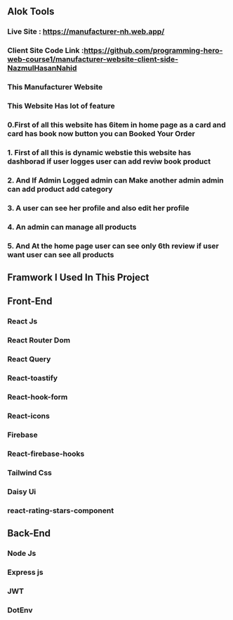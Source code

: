## Alok Tools
### Live Site : https://manufacturer-nh.web.app/
### Client Site Code Link :https://github.com/programming-hero-web-course1/manufacturer-website-client-side-NazmulHasanNahid
### This Manufacturer Website 
### This Website Has lot of feature 
### 0.First of all this website has 6item in home page as a card and card has book now button you can Booked Your Order
### 1. First of all this is dynamic webstie this website has dashborad if user logges user can add reviw book product
### 2. And If Admin Logged admin can Make another admin admin can add product add category
### 3. A user can see her profile and also edit her profile
### 4. An admin can manage all products 
### 5. And At the home page user can see only 6th review if user want user can see all products


## Framwork I Used In This Project
## Front-End 
### React Js 
### React Router Dom
### React Query 
### React-toastify 
### React-hook-form 
### React-icons 
### Firebase
### React-firebase-hooks 
### Tailwind Css
### Daisy Ui
### react-rating-stars-component 
## Back-End
### Node Js
### Express js
### JWT
### DotEnv